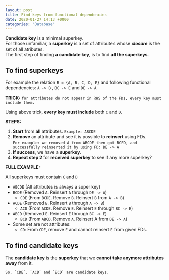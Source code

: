 ```yaml
---
layout: post
title: Find keys from functional dependencies
date: 2020-01-27 14:13 +0000
categories: "Database"
---
```

**Candidate key** is a minimal superkey.  
For those unfamiliar, a **superkey** is a set of attributes whose **_closure_** is the set of all atributes.  
The first step of finding **a candidate key**, is to find **all the superkeys**.  
## To find superkeys
For example the relation `R = {A, B, C, D, E}`  and following functional dependencies:  `A -> B` , `BC -> E` and `DE -> A`

**TRICK:** `for attributes do not appear in RHS of the FDs, every key must include them.`

Using above trick, **every key must include** both `C` and `D`.
    
**STEPS:**  
1. **Start** from **all** attributes. `Example: ABCDE`
2. **Remove** an attribute and see it is possible to **reinsert** using FDs.   
    `For example: we removed A from ABCDE then got BCED, and successfully reinserted it by using FD: DE -> A`
3. **If success**, we have a **superkey**.
4. **Repeat step 2** for **received superkey** to see if any more superkey?

**FULL EXAMPLE:**

All superkeys must contain `C` and `D`
* `ABCDE` (All attributes is always a super key)
* `BCDE` (Removed `A`. Reinsert `A` through `DE -> A`)
  * `CDE` (From `BCDE`. Remove `B`. Reinsert `B` from `A -> B`)
* `ACDE` (Removed `B`. Reinsert `B` through `A -> B`)
  *  `ACD` (From `ACDE`. Remove `E`. Reinsert `E` through `BC -> E`)
* `ABCD` (Removed `E`. Reinsert `E` through `BC -> E`)
  * `BCD` (From `ABCD`. Remove `A`. Reinsert A from `DE -> A`)
* Some set are not attributes:
  * `CD`: From `CDE`, remove `E` and cannot reinsert `E` from given FDs.

## To find candidate keys
The **candidate key** is the **superkey** that we **cannot take anymore attributes away** from it.  
    
    So, `CDE`, `ACD` and `BCD` are candidate keys.
